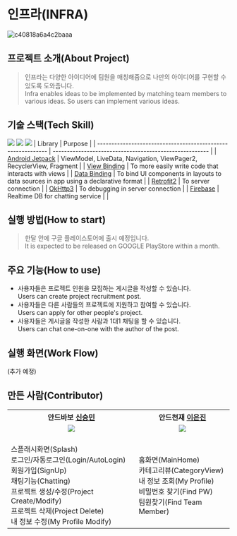# 인프라(INFRA)
![c40818a6a4c2baaa](https://user-images.githubusercontent.com/39687846/161981279-6bde5846-6d0a-481b-aeb2-e000b073d4e6.png)

## 프로젝트 소개(About Project)
> 인프라는 다양한 아이디어에 팀원을 매칭해줌으로 나만의 아이디어를 구현할 수 있도록 도와줍니다.<br>
> Infra enables ideas to be implemented by matching team members to various ideas. So users can implement various ideas.

## 기술 스택(Tech Skill)
<img src="https://img.shields.io/badge/targetSDK 31-3DDC84?style=for-the-badge&logo=Android&logoColor=white"> <img src="https://img.shields.io/badge/minSDK 23-3DDC84?style=for-the-badge&logo=Android&logoColor=white"> <img src="https://img.shields.io/badge/Kotlin 1.6.10-7F52FF?style=for-the-badge&logo=Kotlin&logoColor=white">
 | Library                                                   | Purpose                                                   |
| ------------------------------------------------------------ | ------------------------------------------------------- |
| [Android Jetpack](https://developer.android.com/jetpack/androidx/releases/compose) |  ViewModel, LiveData, Navigation, ViewPager2, RecyclerView, Fragment  |
| [View Binding](https://developer.android.com/topic/libraries/view-binding) | To more easily write code that interacts with views          |
| [Data Binding](https://developer.android.com/jetpack/androidx/releases/databinding) | To bind UI components in layouts to data sources in app using a declarative format          |
| [Retrofit2](https://developer.android.com/kotlin/ktx/extensions-list) | To server connection            |
| [OkHttp3](https://square.github.io/okhttp/)                   | To debugging in server connection |
| [Firebase](https://firebase.google.com/)                     | Realtime DB for chatting service    |                                           | 

## 실행 방법(How to start)

> 한달 안에 구글 플레이스토어에 출시 예정입니다.<br>
> It is expected to be released on GOOGLE PlayStore within a month.

## 주요 기능(How to use)
- 사용자들은 프로젝트 인원을 모집하는 게시글을 작성할 수 있습니다.<br>
Users can create project recruitment post.
- 사용자들은 다른 사람들의 프로젝트에 지원하고 참여할 수 있습니다.<br>
Users can apply for other people's project.
- 사용자들은 게시글을 작성한 사람과 1대1 채팅을 할 수 있습니다.<br>
Users can chat one-on-one with the author of the post.

## 실행 화면(Work Flow)
(추가 예정)

## 만든 사람(Contributor)
<table align="center" style = "table-layout: auto; width: 100%; table-layout: fixed;">
  <colgroup>
    <col style="width:33% height:33%"/>
  </colgroup>
  <th align="center">안드바보 <a href="https://github.com/Seungmin-develop">신승민<a></th>
  <th align="center">안드천재 <a href="https://github.com/sodock00">이은진</a></th>
  <tr>
    <td align="center"><img src="https://user-images.githubusercontent.com/39687846/162403487-fcc347c5-34f9-4788-9b73-2505a8fd9637.png"/></td>
    <td align="center"><img src="https://user-images.githubusercontent.com/39687846/162403529-e5c5f159-6ef1-4922-9e40-10af3edce766.png"/></td>
</td>
  </tr>
  <tr>
    <td><br>
    스플래시화면(Splash)<br>
    로그인/자동로그인(Login/AutoLogin)<br>
    회원가입(SignUp)<br>
    채팅기능(Chatting)<br>
    프로젝트 생성/수정(Project Create/Modify)<br>
    프로젝트 삭제(Project Delete)<br>
    내 정보 수정(My Profile Modify)<br>
    </td>
    <td><br>
    홈화면(MainHome)<br>
    카테고리뷰(CategoryView)<br>
    내 정보 조회(My Profile)<br>
    비밀번호 찾기(Find PW)<br>
    팀원찾기(Find Team Member)<br>
    </td>
  </tr>
</table>
